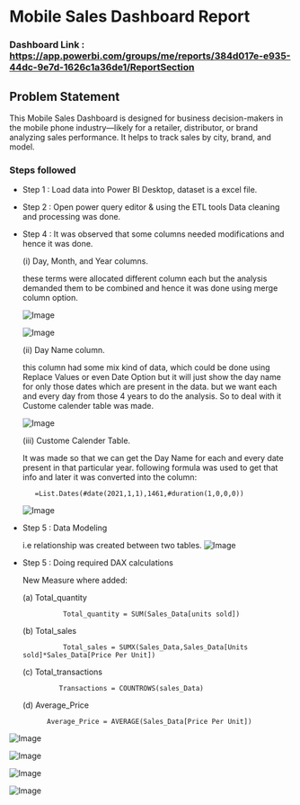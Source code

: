 # Mobile Sales Dashboard Report

### Dashboard Link : https://app.powerbi.com/groups/me/reports/384d017e-e935-44dc-9e7d-1626c1a36de1/ReportSection

## Problem Statement

This Mobile Sales Dashboard is designed for business decision-makers in the mobile phone industry—likely for a retailer, distributor, or brand analyzing sales performance. It helps to track sales by city, brand, and model.


### Steps followed 

- Step 1 : Load data into Power BI Desktop, dataset is a excel file.
- Step 2 : Open power query editor & using the ETL tools Data cleaning and processing was done.
- Step 4 : It was observed that some columns needed modifications and hence it was done.
     
  (i) Day, Month, and Year columns.
  
    these terms were allocated different column each but the analysis demanded them to be combined and hence it was done using merge column option.

     ![Image](https://github.com/user-attachments/assets/d8aaa5f3-2eab-4c89-9b9d-c0ac5b241552)
  
     ![Image](https://github.com/user-attachments/assets/1fa4d3d0-20e2-4b60-a3cd-9bd7eab6a0a0)

  (ii) Day Name column.

    this column had some mix kind of data, which could be done using Replace Values or even Date Option but it will just show the day name for only those dates which are present in the data. but we want each and every day from those 4 years to do the analysis. So to deal with it Custome calender table was made.
  
    ![Image](https://github.com/user-attachments/assets/68013721-8309-4256-96f9-d859ead37b3e)
	 
   (iii) Custome Calender Table.
  
  It was made so that we can get the Day Name for each and every date present in that particular year.
		 following formula was used to get that info and later it was converted into the column:
  
         =List.Dates(#date(2021,1,1),1461,#duration(1,0,0,0))
  
     ![Image](https://github.com/user-attachments/assets/3d56d1ad-4f14-46ef-ba73-20e4a41981c8)
 

 - Step 5 : Data Modeling

   i.e relationship was created between two tables.
          ![Image](https://github.com/user-attachments/assets/3937402a-7ac9-4eb1-b658-2d73a3c8c459) 
		  
		  
- Step 5 : Doing required DAX calculations
  
     New Measure where added:
            
   (a) Total_quantity
		
		        Total_quantity = SUM(Sales_Data[units sold])
			 
  (b) Total_sales 
		   
		        Total_sales = SUMX(Sales_Data,Sales_Data[Units sold]*Sales_Data[Price Per Unit])
         
  (c) Total_transactions
		
		       Transactions = COUNTROWS(sales_Data)
			 
  (d) Average_Price 

            Average_Price = AVERAGE(Sales_Data[Price Per Unit])


![Image](https://github.com/user-attachments/assets/01bbdfbb-f119-483d-a66c-ff4717381b34)

![Image](https://github.com/user-attachments/assets/41fc63a8-3afc-4bd0-bfc8-ba3f33deaa80)

![Image](https://github.com/user-attachments/assets/9cf47024-0ac1-44dd-bd6f-05b98af5051c)

![Image](https://github.com/user-attachments/assets/f417bcce-5ac0-49e3-aa6c-0400c317f370)

